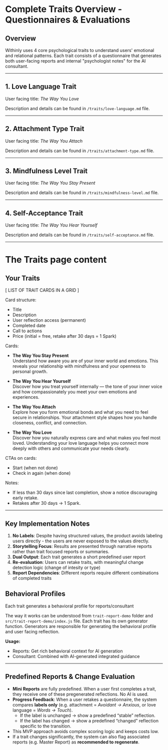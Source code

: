 # Complete Traits Overview - Questionnaires & Evaluations

## Overview

Withinly uses 4 core psychological traits to understand users' emotional and relational patterns. Each trait consists of a questionnaire that generates both user-facing reports and internal "psychologist notes" for the AI consultant.

---

## 1. Love Language Trait

User facing title: _The Way You Love_

Description and details can be found in `/traits/love-language.md` file.

---

## 2. Attachment Type Trait

User facing title: _The Way You Attach_

Description and details can be found in `/traits/attachment-type.md` file.

---

## 3. Mindfulness Level Trait

User facing title: _The Way You Stay Present_

Description and details can be found in `/traits/mindfulness-level.md` file.

---

## 4. Self-Acceptance Trait

User facing title: _The Way You Hear Yourself_

Description and details can be found in `/traits/self-acceptance.md` file.

---

# The Traits page content

## Your Traits

[ LIST OF TRAIT CARDS IN A GRID ]

Card structure:

- Title
- Description
- User reflection access (permanent)
- Completed date
- Call to actions
- Price (initial = free, retake after 30 days = 1 Spark)

Cards:

- **The Way You Stay Present**  
  Understand how aware you are of your inner world and emotions. This reveals your relationship with mindfulness and your openness to personal growth.

- **The Way You Hear Yourself**  
  Discover how you treat yourself internally — the tone of your inner voice and how compassionately you meet your own emotions and experiences.

- **The Way You Attach**  
  Explore how you form emotional bonds and what you need to feel secure in relationships. Your attachment style shapes how you handle closeness, conflict, and connection.

- **The Way You Love**  
  Discover how you naturally express care and what makes you feel most loved. Understanding your love language helps you connect more deeply with others and communicate your needs clearly.

CTAs on cards:

- Start (when not done)
- Check in again (when done)

Notes:

- If less than 30 days since last completion, show a notice discouraging early retake.
- Retakes after 30 days → 1 Spark.

---

## Key Implementation Notes

1. **No Labels**: Despite having structured values, the product avoids labeling users directly - the users are never exposed to the values directly.
2. **Storytelling Focus**: Results are presented through narrative reports rather than trait focused reports or summaries.
3. **Dual Output**: Each trait generates a short predefined user report
4. **Re-evaluation**: Users can retake traits, with meaningful change detection logic (change of intesity or type)
5. **Report Dependencies**: Different reports require different combinations of completed traits

## Behavioral Profiles

Each trait generates a behavioral profile for reports/consultant

The way it works can be understood from `trait-report-demo` folder and `src/trait-report-demo/index.js` file. Each trait has its own generator function. Generators are responsible for generating the behavioral profile and user facing reflection.

**Usage:**

- Reports: Get rich behavioral context for AI generation
- Consultant: Combined with AI-generated integrated guidance

---

## Predefined Reports & Change Evaluation

- **Mini Reports** are fully predefined. When a user first completes a trait, they receive one of these pregenerated reflections. No AI is used.
- **Progress Feedback**: When a user retakes a questionnaire, the system compares **labels only** (e.g. attachment = _Avoidant → Anxious_, or love language = _Words → Touch_).
  - If the label is unchanged → show a predefined “stable” reflection.
  - If the label has changed → show a predefined “changed” reflection specific to the transition.
- This MVP approach avoids complex scoring logic and keeps costs low.
- If a trait changes significantly, the system can also flag associated reports (e.g. Master Report) as **recommended to regenerate**.

